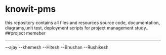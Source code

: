 # knowit-pms
this repository contains all files and resources source code, documentation, diagrams,unit test, deployment scripts for project management study..
##project memeber
<hr/>
--ajay
--khemesh
--Hitesh
--Bhushan
--Rushikesh
<ol>
  
</ol>
